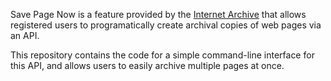 Save Page Now is a feature provided by the [Internet Archive](https://archive.org) that allows registered users to programatically create archival copies of web pages via an API.

This repository contains the code for a simple command-line interface for this API, and allows users to easily archive multiple pages at once.
